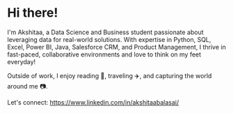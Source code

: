 # Hi there!

I'm Akshitaa, a Data Science and Business student passionate about leveraging data for real-world solutions. With expertise in Python, SQL, Excel, Power BI, Java, Salesforce CRM, and Product Management, I thrive in fast-paced, collaborative environments and love to think on my feet everyday!

Outside of work, I enjoy reading 📖, traveling ✈️, and capturing the world around me 📷. 

Let's connect: https://www.linkedin.com/in/akshitaabalasai/
